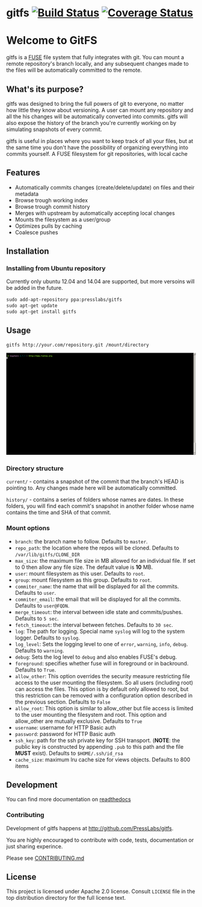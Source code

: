 gitfs [![Build Status](http://drone.presslabs.net/github.com/PressLabs/gitfs/status.svg?branch=master)](http://drone.presslabs.net/github.com/PressLabs/gitfs)  [![Coverage Status](https://img.shields.io/coveralls/PressLabs/gitfs.svg)](https://coveralls.io/r/PressLabs/gitfs)
========

# Welcome to GitFS

gitfs is a [FUSE](http://fuse.sourceforge.net/) file system that fully
integrates with git. You can mount a remote repository's branch locally, and any
subsequent changes made to the files will be automatically committed to the
remote.

## What's its purpose?

gitfs was designed to bring the full powers of git to everyone, no matter how
little they know about versioning. A user can mount any repository and all the
his changes will be automatically converted into commits. gitfs will also expose
the history of the branch you're currently working on by simulating snapshots of
every commit.

gitfs is useful in places where you want to keep track of all your files, but at
the same time you don't have the possibility of organizing everything into
commits yourself. A FUSE filesystem for git repositories, with local cache

## Features
* Automatically commits changes (create/delete/update) on files and their metadata
* Browse trough working index
* Browse trough commit history
* Merges with upstream by automatically accepting local changes
* Mounts the filesystem as a user/group
* Optimizes pulls by caching
* Coalesce pushes

## Installation

### Installing from Ubuntu repository

Currently only ubuntu 12.04 and 14.04 are supported, but more versoins will be
added in the future.

```
sudo add-apt-repository ppa:presslabs/gitfs
sudo apt-get update
sudo apt-get install gitfs
```

## Usage

```
gitfs http://your.com/repository.git /mount/directory
```

![usage](docs/screenshots/diff.gif)

### Directory structure

`current/` - contains a snapshot of the commit that the branch's HEAD is
pointing to. Any changes made here will be automatically committed.

`history/` - contains a series of folders whose names are dates. In these
folders, you will find each commit's snapshot in another folder whose name
contains the time and SHA of that commit.

### Mount options

* `branch`: the branch name to follow. Defaults to `master`.
* `repo_path`: the location where the repos will be cloned. Defaults to
  `/var/lib/gitfs/CLONE_DIR`
* `max_size`: the maximum file size in MB allowed for an individual file. If set
  to 0 then allow any file size.  The default value is __10__ MB.
* `user`: mount filesystem as this user. Defaults to `root`.
* `group`: mount filesystem as this group. Defaults to `root`.
* `commiter_name`: the name that will be displayed for all the commits. Defaults
  to `user`.
* `commiter_email`: the email that will be displayed for all the commits.
  Defaults to `user@FQDN`.
* `merge_timeout`: the interval between idle state and commits/pushes. Defaults
  to `5 sec`.
* `fetch_timeout`: the interval between fetches. Defaults to `30 sec`.
* `log`: The path for logging. Special name `syslog` will log to the system
  logger. Defaults to `syslog`.
* `log_level`: Sets the logging level to one of `error`, `warning`, `info`,
  `debug`. Defaults to `warning`.
* `debug`: Sets the log level to `debug` and also enables FUSE's debug.
* `foreground`: specifies whether fuse will in foreground or in backround.
  Defaults to `True`.
* `allow_other`:  This option overrides the security measure restricting file
  access to the user mounting the filesystem.  So all users (including root) can
  access the files. This option is by default only allowed to root, but this
  restriction can be removed with a configuration option described in the
  previous section. Defaults to `False`
* `allow_root`: This option is similar to allow_other but file access is limited
  to the user mounting the filesystem and root. This option and allow_other are
  mutually exclusive. Defaults to `True`
* `username`: username for HTTP Basic auth
* `password`: password for HTTP Basic auth
* `ssh_key`: path for the ssh private key for SSH transport. (__NOTE__: the
  public key is constructed by appending `.pub` to this path and the file
  __MUST__ exist). Defaults to `$HOME/.ssh/id_rsa`
* `cache_size`: maximum lru cache size for views objects. Defaults to 800 items

## Development

You can find more documentation on [readthedocs](http://gitfs.readthedocs.org/en/latest/)

### Contributing

Development of gitfs happens at http://github.com/PressLabs/gitfs.

You are highly encouraged to contribute with code, tests, documentation or just
sharing experince.

Please see [CONTRIBUTING.md](CONTRIBUTING.md)

## License
This project is licensed under Apache 2.0 license. Consult `LICENSE` file in the
top distribution directory for the full license text.
